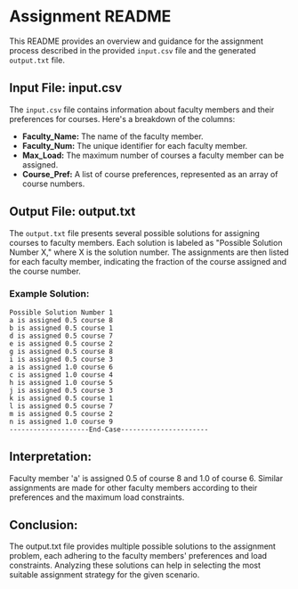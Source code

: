 # Assignment README

This README provides an overview and guidance for the assignment process described in the provided `input.csv` file and the generated `output.txt` file.

## Input File: input.csv

The `input.csv` file contains information about faculty members and their preferences for courses. Here's a breakdown of the columns:

- **Faculty_Name:** The name of the faculty member.
- **Faculty_Num:** The unique identifier for each faculty member.
- **Max_Load:** The maximum number of courses a faculty member can be assigned.
- **Course_Pref:** A list of course preferences, represented as an array of course numbers.

## Output File: output.txt

The `output.txt` file presents several possible solutions for assigning courses to faculty members. Each solution is labeled as "Possible Solution Number X," where X is the solution number. The assignments are then listed for each faculty member, indicating the fraction of the course assigned and the course number.

### Example Solution:

```plaintext
Possible Solution Number 1
a is assigned 0.5 course 8
b is assigned 0.5 course 1
d is assigned 0.5 course 7
e is assigned 0.5 course 2
g is assigned 0.5 course 8
i is assigned 0.5 course 3
a is assigned 1.0 course 6
c is assigned 1.0 course 4
h is assigned 1.0 course 5
j is assigned 0.5 course 3
k is assigned 0.5 course 1
l is assigned 0.5 course 7
m is assigned 0.5 course 2
n is assigned 1.0 course 9
--------------------End-Case----------------------
```

## Interpretation:

Faculty member 'a' is assigned 0.5 of course 8 and 1.0 of course 6.
Similar assignments are made for other faculty members according to their preferences and the maximum load constraints.

## Conclusion:

The output.txt file provides multiple possible solutions to the assignment problem, each adhering to the faculty members' preferences and load constraints. Analyzing these solutions can help in selecting the most suitable assignment strategy for the given scenario.
